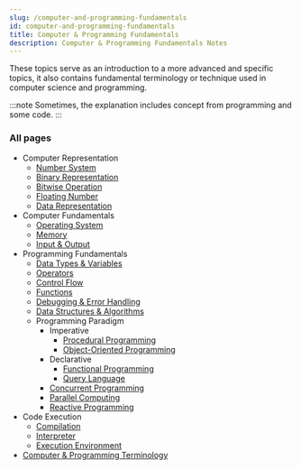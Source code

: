 ```yaml
---
slug: /computer-and-programming-fundamentals
id: computer-and-programming-fundamentals
title: Computer & Programming Fundamentals
description: Computer & Programming Fundamentals Notes
---
```


These topics serve as an introduction to a more advanced and specific topics, it also contains fundamental terminology or technique used in computer science and programming.

:::note
Sometimes, the explanation includes concept from programming and some code.
:::

### All pages

- Computer Representation
  - [Number System](computer-and-programming-fundamentals/number-system)
  - [Binary Representation](computer-and-programming-fundamentals/binary-representation)
  - [Bitwise Operation](computer-and-programming-fundamentals/bitwise-operation)
  - [Floating Number](computer-and-programming-fundamentals/floating-number)
  - [Data Representation](computer-and-programming-fundamentals/data-representation)
- Computer Fundamentals
  - [Operating System](computer-and-programming-fundamentals/operating-system)
  - [Memory](computer-and-programming-fundamentals/memory)
  - [Input & Output](computer-and-programming-fundamentals/input-output)
- Programming Fundamentals
  - [Data Types & Variables](computer-and-programming-fundamentals/data-types-variables)
  - [Operators](computer-and-programming-fundamentals/operators)
  - [Control Flow](computer-and-programming-fundamentals/control-flow)
  - [Functions](computer-and-programming-fundamentals/functions)
  - [Debugging & Error Handling](computer-and-programming-fundamentals/debugging-error-handling)
  - [Data Structures & Algorithms](computer-and-programming-fundamentals/data-structures-and-algorithms)
  - Programming Paradigm
	- Imperative
		- [Procedural Programming](computer-and-programming-fundamentals/procedural-programming)
		- [Object-Oriented Programming](computer-and-programming-fundamentals/object-oriented-programming)
	- Declarative
		- [Functional Programming](computer-and-programming-fundamentals/functional-programming)
		- [Query Language](computer-and-programming-fundamentals/query-language)
	- [Concurrent Programming](computer-and-programming-fundamentals/concurrent-programming)
	- [Parallel Computing](computer-and-programming-fundamentals/parallel-computing)
	- [Reactive Programming](computer-and-programming-fundamentals/reactive-programming)
- Code Execution
  - [Compilation](computer-and-programming-fundamentals/compilation)
  - [Interpreter](computer-and-programming-fundamentals/interpreter)
  - [Execution Environment](computer-and-programming-fundamentals/execution-environment)
- [Computer & Programming Terminology](computer-and-programming-fundamentals/computer-and-programming-terminology)
